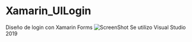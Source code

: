 # Xamarin_UILogin
Diseño de login con Xamarin Forms
![ScreenShot](https://raw.github.com/Gamas-G/Xamarin_UILogin/master/screenshot/inicioPant.png)
Se utilizo Visual Studio 2019
